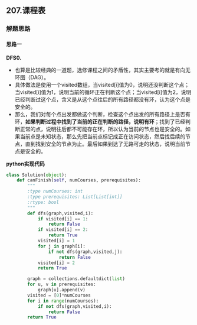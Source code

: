 ## 207.课程表
### 解题思路
#### 思路一
**DFS0.**
- 也算是比较经典的一道题，选修课程之间的矛盾性，其实主要考的就是有向无环图（DAG）。
- 具体做法是使用一个visited数组，当visited[i]值为0，说明还没判断这个点；当visited[i]值为1，说明当前的循环正在判断这个点；当visited[i]值为2，说明已经判断过这个点，含义是从这个点往后的所有路径都没有环，认为这个点是安全的。
- 那么，我们对每个点出发都做这个判断，检查这个点出发的所有路径上是否有环，**如果判断过程中找到了当前的正在判断的路径，说明有环**；找到了已经判断正常的点，说明往后都不可能存在环，所以认为当前的节点也是安全的。如果当前点是未知状态，那么先把当前点标记成正在访问状态，然后找后续的节点，直到找到安全的节点为止。最后如果到达了无路可走的状态，说明当前节点是安全的。


**python实现代码**
```python
class Solution(object):
    def canFinish(self, numCourses, prerequisites):
        """
        :type numCourses: int
        :type prerequisites: List[List[int]]
        :rtype: bool
        """
        def dfs(graph,visited,i):
            if visited[i] == 1:
                return False
            if visited[i] == 2:
                return True
            visited[i] = 1
            for j in graph[i]:
                if not dfs(graph,visited,j):
                    return False
            visited[i] = 2
            return True

        graph = collections.defaultdict(list)
        for u, v in prerequisites:
            graph[u].append(v)
        visited = [0]*numCourses
        for i in range(numCourses):
            if not dfs(graph,visited,i):
                return False
        return True
```

